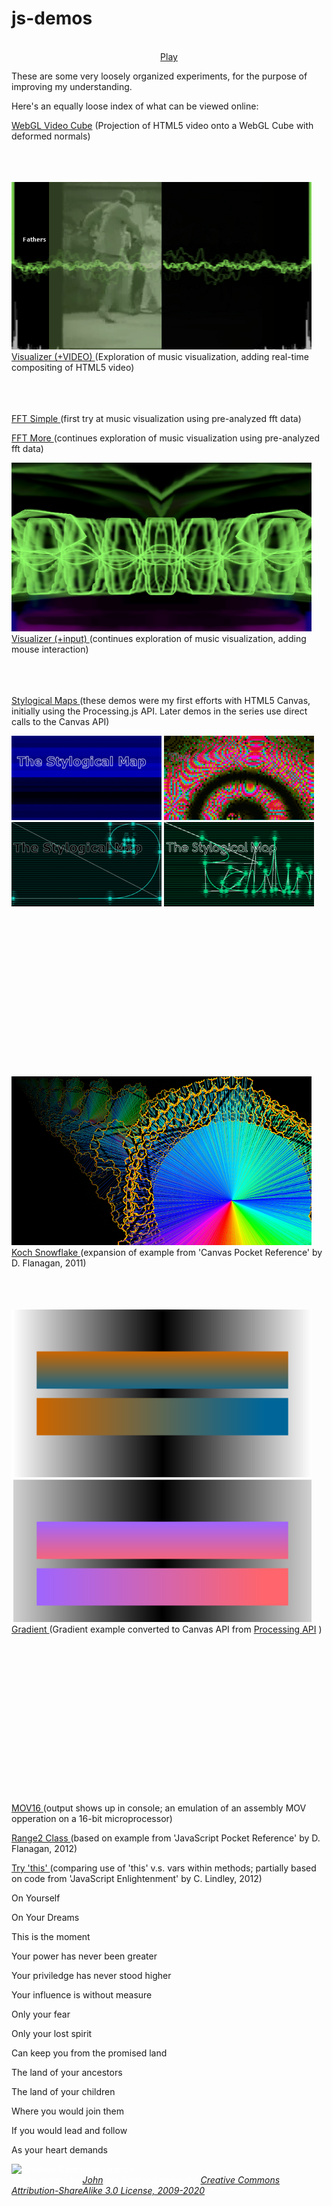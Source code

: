 js-demos
========

<canvas id="fathers" width="1280" height="720" style="image-rendering: optimizespeed !important; width: 640px; height: 360px; margin-left: -80px;">
</canvas>
<br />
<div style="text-align: center" onclick="(function(evt) { playVideo(); aud1.currentTime=0; aud1.muted=false; evt.target.innerHTML='Now Playing'; userTriggered=true; var control=window.document.querySelector('div#control'); control.innerHTML='Hide Control'; control.onclick=''} (event));">
<a id="aud1_play" href="#">Play</a>
</div>

These are some very loosely organized experiments, for the purpose of improving my understanding.

Here's an equally loose index of what can be viewed online:

[WebGL Video Cube](fathers.html)
(Projection of HTML5 video onto a WebGL Cube with deformed normals)
<br /><br /><br /><br />

![Visualizer+Video](fathers.png)
[Visualizer (+VIDEO) ](happy-b-day.html)
(Exploration of music visualization, adding real-time compositing of HTML5 video)
<br /><br /><br /><br />


[FFT Simple ](fft-simple.html)
(first try at music visualization using pre-analyzed fft data)


[FFT More ](fft.html)
(continues exploration of music visualization using pre-analyzed fft data)


![Visualizer+](visualizer.png)
[Visualizer (+input) ](visualizer.html)
(continues exploration of music visualization, adding mouse interaction)
<br /><br /><br /><br />


[Stylogical Maps ](stymaps/intro.005.html)
(these demos were my first efforts with HTML5 Canvas, initially using the Processing.js API. Later demos in the series use direct calls to the Canvas API)

![Stymaps11](stymaps/images/stymaps11.gif) 	![Stymaps12](stymaps/images/stymaps12.gif)
![Stymaps15](stymaps/images/stymaps15.gif) 	![Stymaps25](stymaps/images/stymaps25.gif)
<br /><br /><br /><br />
<br /><br /><br /><br />
<br /><br /><br /><br />
<br /><br /><br /><br />


![Koch Snowflake](kochflake.png)
[Koch Snowflake ](kochflake.html)
(expansion of example from 'Canvas Pocket Reference' by D. Flanagan, 2011)
<br /><br /><br /><br />


![Gradient Example](gradient.png)
[Gradient ](gradient.html)
(Gradient example converted to Canvas API from [Processing API](http://processing.org/examples/lineargradient.html) )
<br /><br /><br /><br />
<br /><br /><br /><br />
<br /><br /><br /><br />
<br /><br /><br /><br />


[MOV16 ](mov16.html)
(output shows up in console; an emulation of an assembly MOV opperation on a 16-bit microprocessor)

[Range2 Class ](class.html)
(based on example from 'JavaScript Pocket Reference' by D. Flanagan, 2012)

[Try 'this' ](this.html)
(comparing use of 'this' v.s. vars within methods; partially based on code from 'JavaScript Enlightenment' by C. Lindley, 2012)


<h1 id="text_title" style="display:none;">Fathers</h1>

<p id="text_copy" style="display:none;">
Don't Give Up

On Yourself

On Your Dreams

This is the moment

Your power has never been greater

Your priviledge has never stood higher

Your influence is without measure

Only your fear

Only your lost spirit

Can keep you from the promised land

The land of your ancestors

The land of your children

Where you would join them

If you would lead and follow

As your heart demands
</p>

<div id="stream" style="display:none; text-align:center">
<video id="aud1" poster="/js-demos/images/fathers.jpg" preload="auto" muted="true" controls="true">
<source src="/js-demos/video/fathers.mp4" />
<source src="/js-demos/video/fathers.ogv" />
</video>
</div>

<p id="vstatus"></p>

<p id="license" style="color:#fff">
<img src="http://i.creativecommons.org/l/by-sa/3.0/nz/88x31.png"  style="width: 88px;" alt="Creative Commons Licence"><br />
<em>These demos by <a href="mailto:john@real-currents.com">John</a> are licensed under the <a href="http://creativecommons.org/licenses/by-sa/3.0/nz/deed.en_GB">Creative Commons Attribution-ShareAlike 3.0 License, 2009-2020</a></em>
</p>

<script type="text/javascript" id="cvSrc" src="/js-demos/scripts/interact-visualizer.js"></script>

<script type="text/javascript" id="fathersSrc" src="/js-demos/scripts/inner-video-cube.js"></script>
